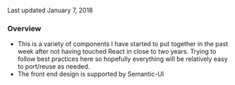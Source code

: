 Last updated January 7, 2018

### Overview
- This is a variety of components I have started to put together in the past week after not
having touched React in close to two years. Trying to follow best practices here so hopefully
everything will be relatively easy to port/reuse as needed.
- The front end design is supported by Semantic-UI
